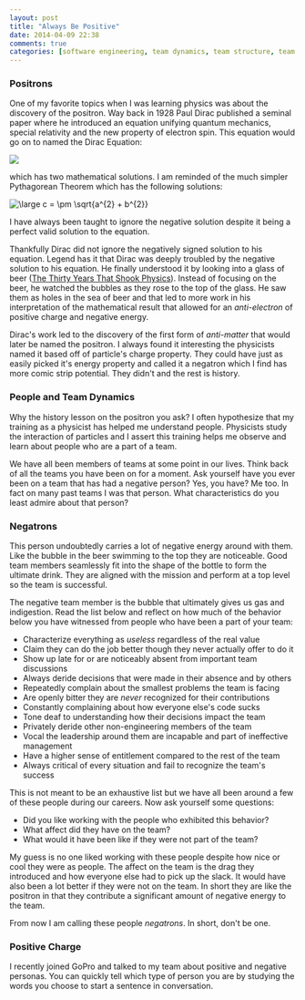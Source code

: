 ```yaml
---
layout: post
title: "Always Be Positive"
date: 2014-04-09 22:38
comments: true
categories: [software engineering, team dynamics, team structure, team management]
---
```


### Positrons

One of my favorite topics when I was learning physics was about the discovery of the positron.  Way
back in 1928 Paul Dirac published a seminal paper where he introduced an equation unifying quantum
mechanics, special relativity and the new property of electron spin.  This equation would go on to
named the Dirac Equation:

<img src="http://upload.wikimedia.org/math/b/b/c/bbce488e4d5cca8438e906fb37c8101c.png"/>

which has two mathematical solutions. I am reminded of the much simpler Pythagorean Theorem which has
the following solutions:

<img src="http://latex.codecogs.com/gif.latex?\inline&space;\dpi{120}&space;\large&space;c&space;=&space;\pm&space;\sqrt{a^{2}&space;&plus;&space;b^{2}}" title="\large c = \pm \sqrt{a^{2} + b^{2}}" />

I have always been taught to ignore the negative solution despite it being a perfect valid solution
to the equation.

<!-- more -->

Thankfully Dirac did not ignore the negatively signed solution to his equation.  Legend has it that
Dirac was deeply troubled by the negative solution to his equation. He finally understood it by
looking into a glass of beer ([The Thirty Years That Shook Physics](http://www.amazon.com/Thirty-Years-that-Shook-Physics/dp/048624895X)). Instead of focusing
on the beer, he watched the bubbles as they rose to the top of the glass. He saw them as holes in
the sea of beer and that led to more work in his
interpretation of the mathematical result that allowed for an *anti-electron* of positive charge and
negative energy.

Dirac's work led to the discovery of the first form of *anti-matter* that would later be named the
positron.  I always found it interesting the physicists named it based off of particle's charge
property.  They could have just as easily picked it's energy property and called it a negatron which
I find has more comic strip potential.  They didn't and the rest is history.

### People and Team Dynamics

Why the history lesson on the positron you ask?  I often hypothesize that my training as a
physicist has helped me understand people.  Physicists study the interaction of particles and I
assert this training helps me observe and learn about people who are a part of a team.

We have all been members of teams at some point in our lives.  Think back of all the teams you have
been on for a moment.  Ask yourself have you ever been on a team that has had a negative person?
Yes, you have?  Me too.  In fact on many past teams I was that person.  What characteristics do you
least admire about that person?

### Negatrons

This person undoubtedly carries a lot of negative energy around with them.  Like the bubble in the
beer swimming to the top they are noticeable.  Good team members seamlessly fit into the shape of
the bottle to form the ultimate drink.  They are aligned with the mission and perform at a top level
so the team is successful.

The negative team member is the bubble that ultimately gives us gas and indigestion.  Read the list
below and reflect on how much of the behavior below you have witnessed from people who have been a
part of your team:

* Characterize everything as *useless* regardless of the real value
* Claim they can do the job better though they never actually offer to do it
* Show up late for or are noticeably absent from important team discussions
* Always deride decisions that were made in their absence and by others
* Repeatedly complain about the smallest problems the team is facing
* Are openly bitter they are *never* recognized for their contributions
* Constantly complaining about how everyone else's code sucks
* Tone deaf to understanding how their decisions impact the team
* Privately deride other non-engineering members of the team
* Vocal the leadership around them are incapable and part of ineffective management
* Have a higher sense of entitlement compared to the rest of the team
* Always critical of every situation and fail to recognize the team's success

This is not meant to be an exhaustive list but we have all been around a few of these people during
our careers.  Now ask yourself some questions:

* Did you like working with the people who exhibited this behavior?
* What affect did they have on the team?
* What would it have been like if they were not part of the team?

My guess is no one liked working with these people despite how nice or cool they were as people.
The affect on the team is the drag they introduced and how everyone else had to pick up the slack.
It would have also been a lot better if they were not on the team.  In short they are like the
positron in that they contribute a significant amount of negative energy to the team.

From now I am calling these people *negatrons*.  In short, don't be one.

### Positive Charge

I recently joined GoPro and talked to my team about positive and negative personas.  You can quickly
tell which type of person you are by studying the words you choose to start a sentence in
conversation.
